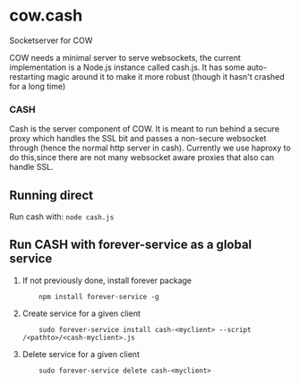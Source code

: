 # cow.cash
Socketserver for COW

COW needs a minimal server to serve websockets, the current implementation is a Node.js instance called cash.js. It has some auto-restarting magic around it to make it more robust (though it hasn't crashed for a long time)

### CASH ###

Cash is the server component of COW. It is meant to run behind a secure proxy which handles the SSL bit and passes a non-secure websocket through (hence the normal http server in cash). Currently we use haproxy to do this,since there are not many websocket aware proxies that also can handle SSL.

Running direct
---------------
Run cash with:
	```
		node cash.js
	```

Run CASH with forever-service as a global service
----------------------------------------
1. If not previously done, install forever package

	```
		npm install forever-service -g
	```

2. Create service for a given client

	```
		sudo forever-service install cash-<myclient> --script /<pathto>/<cash-myclient>.js
	```

3. Delete service for a given client

	```
		sudo forever-service delete cash-<myclient>
	```